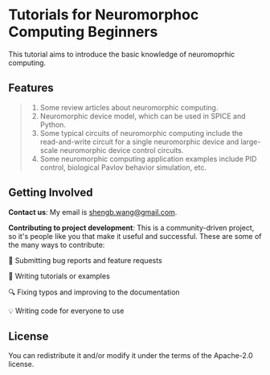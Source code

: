 # Tutorials for Neuromorphoc Computing Beginners
This tutorial aims to introduce the basic knowledge of neuromoprhic computing.
## Features
> 1. Some review articles about neuromorphic computing.
> 2. Neuromorphic device model, which can be used in SPICE and Python.
> 3. Some typical circuits of neuromorphic computing include the read-and-write circuit for a single neuromorphic device and large-scale neuromorphic device control circuits.
> 4. Some neuromorphic computing application examples include PID control, biological Pavlov behavior simulation, etc.
## Getting Involved
**Contact us**: My email is shengb.wang@gmail.com.

**Contributing to project development**:
This is a community-driven project, so it's people like you that make it useful and successful. These are some of the many ways to contribute:

🐛 Submitting bug reports and feature requests

📝 Writing tutorials or examples

🔍 Fixing typos and improving to the documentation

💡 Writing code for everyone to use
## License
You can redistribute it and/or modify it under the terms of the Apache-2.0 license.